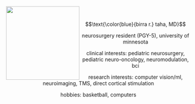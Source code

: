 <h1> <br> </h1>
<img align="left" src="https://pics.craiyon.com/2023-07-08/4c10eac89bc743cc9073b9355d18583d.webp" width="200">
<!-- **img align='right' src="https://media.giphy.com/media/ao9DUiTKH60XS/giphy.gif" width="200">
-->
<h3 alight = "left"> <br> </h3>

$$\text{\color{blue}{birra r.} taha, MD}$$

$$\text{neurosurgery resident (PGY-5), university of minnesota}$$

$$\text{clinical interests: pediatric neurosurgery, pediatric neuro-oncology, neuromodulation, bci}$$

$$\text{research interests: computer vision/ml, neuroimaging, TMS, direct cortical stimulation}$$

$$\text{hobbies: basketball, computers}$$


<!--
**birra-taha/birra-taha** is a ✨ _special_ ✨ repository because its `README.md` (this file) appears on your GitHub profile.

Here are some ideas to get you started:

- 🔭 I’m currently working on ...
- 🌱 I’m currently learning ...
- 👯 I’m looking to collaborate on ...
- 🤔 I’m looking for help with ...
- 💬 Ask me about ...
- 📫 How to reach me: ...
- 😄 Pronouns: ...
- ⚡ Fun fact: ...
-->
